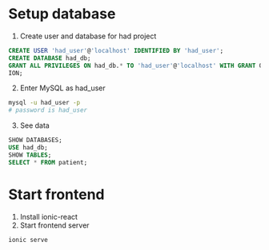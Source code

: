 # Setup database

1. Create user and database for had project

```sql
CREATE USER 'had_user'@'localhost' IDENTIFIED BY 'had_user';
CREATE DATABASE had_db;
GRANT ALL PRIVILEGES ON had_db.* TO 'had_user'@'localhost' WITH GRANT OPT
ION;
```

2. Enter MySQL as had_user

```bash
mysql -u had_user -p
# password is had_user
```

3. See data

```sql
SHOW DATABASES;
USE had_db;
SHOW TABLES;
SELECT * FROM patient;
```

# Start frontend

1. Install ionic-react
2. Start frontend server

```bash
ionic serve
```

